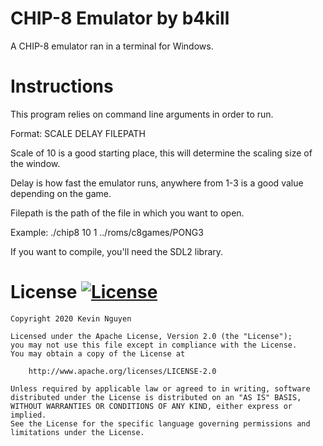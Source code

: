 # CHIP-8 Emulator by b4kill
A CHIP-8 emulator ran in a terminal for Windows.

# Instructions
This program relies on command line arguments in order to run.

Format: SCALE DELAY FILEPATH

Scale of 10 is a good starting place, this will determine the scaling size of the window.

Delay is how fast the emulator runs, anywhere from 1-3 is a good value depending on the game.

Filepath is the path of the file in which you want to open.

Example: ./chip8 10 1 ../roms/c8games/PONG3

If you want to compile, you'll need the SDL2 library.

# License [![License](https://img.shields.io/badge/License-Apache%202.0-blue.svg)](https://opensource.org/licenses/Apache-2.0)

    Copyright 2020 Kevin Nguyen

    Licensed under the Apache License, Version 2.0 (the "License");
    you may not use this file except in compliance with the License.
    You may obtain a copy of the License at

        http://www.apache.org/licenses/LICENSE-2.0

    Unless required by applicable law or agreed to in writing, software
    distributed under the License is distributed on an "AS IS" BASIS,
    WITHOUT WARRANTIES OR CONDITIONS OF ANY KIND, either express or implied.
    See the License for the specific language governing permissions and
    limitations under the License.
